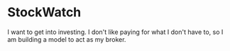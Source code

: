 # StockWatch
I want to get into investing. I don't like paying for what I don't have to, so I am building a model to act as my broker.